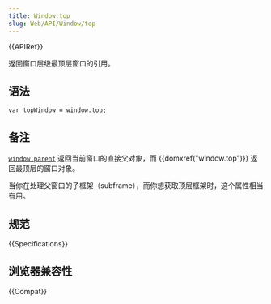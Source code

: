 ```yaml
---
title: Window.top
slug: Web/API/Window/top
---
```


{{APIRef}}

返回窗口层级最顶层窗口的引用。

## 语法

```plain
var topWindow = window.top;
```

## 备注

[`window.parent`](/zh-CN/DOM/window.parent) 返回当前窗口的直接父对象，而 {{domxref("window.top")}} 返回最顶层的窗口对象。

当你在处理父窗口的子框架（subframe），而你想获取顶层框架时，这个属性相当有用。

## 规范

{{Specifications}}

## 浏览器兼容性

{{Compat}}
